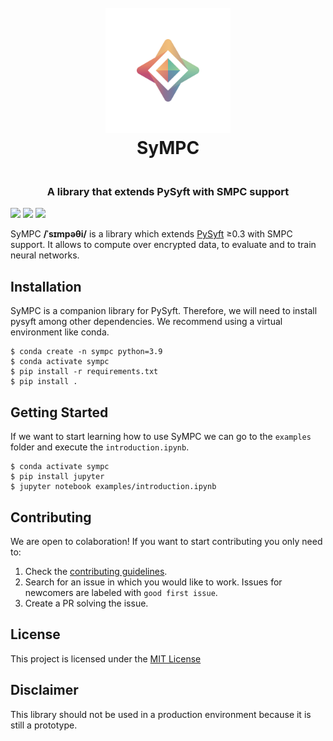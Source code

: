 <h1 align="center">
  <br>
  <a href="http://duet.openmined.org/"><img src="https://github.com/OpenMined/design-assets/raw/master/logos/OM/mark-primary-trans.png" alt="SyMPC" width="200"></a>
  <br>
  SyMPC
  <br>
</h1>
<h3 align="center">
  <br>
  A library that extends PySyft with SMPC support
  <br>
</h3>

<a href=""><img src="https://github.com/OpenMined/SyMPC/actions/workflows/tests.yml/badge.svg" /></a>
<a href="https://openmined.slack.com/messages/support"><img src="https://img.shields.io/badge/chat-on%20slack-7A5979.svg" /></a>
<a href="https://codecov.io/gh/OpenMined/SyMPC"><img src="https://codecov.io/gh/OpenMined/SyMPC/branch/main/graph/badge.svg?token=TS2rZyJRlo" /></a>


SyMPC **/ˈsɪmpəθi/** is a library which extends [PySyft](https://github.com/OpenMined/PySyft) ≥0.3 with SMPC support. It allows to compute over encrypted data, to evaluate and to train neural networks.

Installation
------------

SyMPC is a companion library for PySyft. Therefore, we will need to install pysyft among other dependencies. We recommend using a virtual environment like conda.

```
$ conda create -n sympc python=3.9
$ conda activate sympc
$ pip install -r requirements.txt
$ pip install .
```

Getting Started
---------------

If we want to start learning how to use SyMPC we can go to the `examples` folder and execute the `introduction.ipynb`.

```
$ conda activate sympc
$ pip install jupyter
$ jupyter notebook examples/introduction.ipynb
```

Contributing
------------
We are open to colaboration! If you want to start contributing you only need to:

1. Check the [contributing guidelines](https://github.com/OpenMined/SyMPC/blob/main/CONTRIBUTING.md).
2. Search for an issue in which you would like to work. Issues for newcomers are labeled with `good first issue`.
3. Create a PR solving the issue.

License
-------

This project is licensed under the [MIT License](https://github.com/OpenMined/SyMPC/blob/main/LICENSE.txt)

Disclaimer
----------

This library should not be used in a production environment because it is still a prototype.
